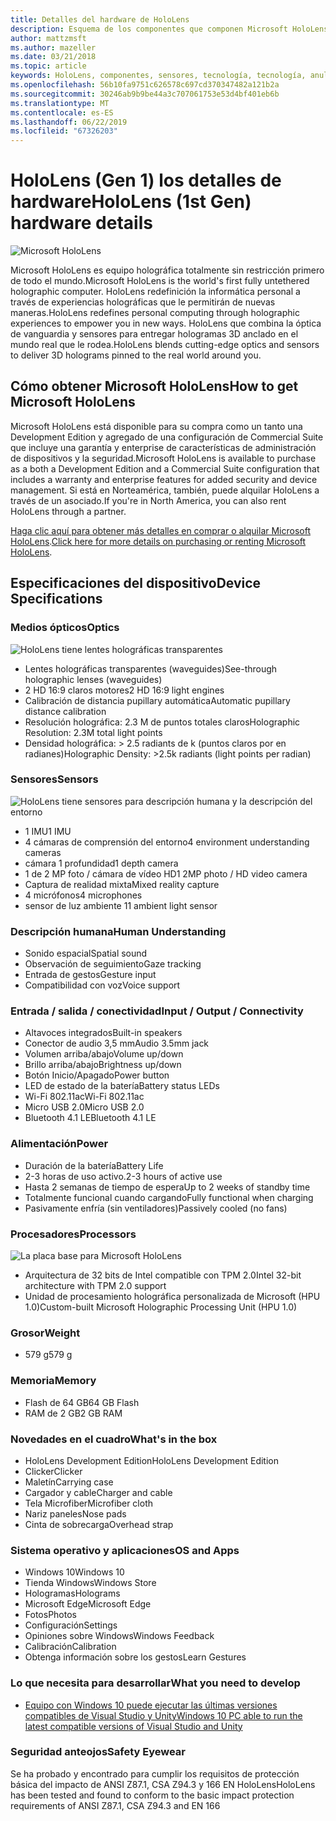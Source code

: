 ```yaml
---
title: Detalles del hardware de HoloLens
description: Esquema de los componentes que componen Microsoft HoloLens, primera totalmente sin restricción holográfica equipo de todo el mundo que ejecuta Windows.
author: mattzmsft
ms.author: mazeller
ms.date: 03/21/2018
ms.topic: article
keywords: HoloLens, componentes, sensores, tecnología, tecnología, anulación, desmontaje,
ms.openlocfilehash: 56b10fa9751c626578c697cd370347482a121b2a
ms.sourcegitcommit: 30246ab9b9be44a3c707061753e53d4bf401eb6b
ms.translationtype: MT
ms.contentlocale: es-ES
ms.lasthandoff: 06/22/2019
ms.locfileid: "67326203"
---
```

# <a name="hololens-1st-gen-hardware-details"></a><span data-ttu-id="94e3c-104">HoloLens (Gen 1) los detalles de hardware</span><span class="sxs-lookup"><span data-stu-id="94e3c-104">HoloLens (1st Gen) hardware details</span></span>

![Microsoft HoloLens](images/see-through-400px.jpg)

<span data-ttu-id="94e3c-106">Microsoft HoloLens es equipo holográfica totalmente sin restricción primero de todo el mundo.</span><span class="sxs-lookup"><span data-stu-id="94e3c-106">Microsoft HoloLens is the world's first fully untethered holographic computer.</span></span> <span data-ttu-id="94e3c-107">HoloLens redefinición la informática personal a través de experiencias holográficas que le permitirán de nuevas maneras.</span><span class="sxs-lookup"><span data-stu-id="94e3c-107">HoloLens redefines personal computing through holographic experiences to empower you in new ways.</span></span> <span data-ttu-id="94e3c-108">HoloLens que combina la óptica de vanguardia y sensores para entregar hologramas 3D anclado en el mundo real que le rodea.</span><span class="sxs-lookup"><span data-stu-id="94e3c-108">HoloLens blends cutting-edge optics and sensors to deliver 3D holograms pinned to the real world around you.</span></span>

## <a name="how-to-get-microsoft-hololens"></a><span data-ttu-id="94e3c-109">Cómo obtener Microsoft HoloLens</span><span class="sxs-lookup"><span data-stu-id="94e3c-109">How to get Microsoft HoloLens</span></span>

<span data-ttu-id="94e3c-110">Microsoft HoloLens está disponible para su compra como un tanto una Development Edition y agregado de una configuración de Commercial Suite que incluye una garantía y enterprise de características de administración de dispositivos y la seguridad.</span><span class="sxs-lookup"><span data-stu-id="94e3c-110">Microsoft HoloLens is available to purchase as a both a Development Edition and a Commercial Suite configuration that includes a warranty and enterprise features for added security and device management.</span></span> <span data-ttu-id="94e3c-111">Si está en Norteamérica, también, puede alquilar HoloLens a través de un asociado.</span><span class="sxs-lookup"><span data-stu-id="94e3c-111">If you're in North America, you can also rent HoloLens through a partner.</span></span>

<span data-ttu-id="94e3c-112">[Haga clic aquí para obtener más detalles en comprar o alquilar Microsoft HoloLens](https://www.microsoft.com/hololens/buy).</span><span class="sxs-lookup"><span data-stu-id="94e3c-112">[Click here for more details on purchasing or renting Microsoft HoloLens](https://www.microsoft.com/hololens/buy).</span></span>

## <a name="device-specifications"></a><span data-ttu-id="94e3c-113">Especificaciones del dispositivo</span><span class="sxs-lookup"><span data-stu-id="94e3c-113">Device Specifications</span></span>

### <a name="optics"></a><span data-ttu-id="94e3c-114">Medios ópticos</span><span class="sxs-lookup"><span data-stu-id="94e3c-114">Optics</span></span>

![HoloLens tiene lentes holográficas transparentes](images/displays-400px.jpg)
* <span data-ttu-id="94e3c-116">Lentes holográficas transparentes (waveguides)</span><span class="sxs-lookup"><span data-stu-id="94e3c-116">See-through holographic lenses (waveguides)</span></span>
* <span data-ttu-id="94e3c-117">2 HD 16:9 claros motores</span><span class="sxs-lookup"><span data-stu-id="94e3c-117">2 HD 16:9 light engines</span></span>
* <span data-ttu-id="94e3c-118">Calibración de distancia pupillary automática</span><span class="sxs-lookup"><span data-stu-id="94e3c-118">Automatic pupillary distance calibration</span></span>
* <span data-ttu-id="94e3c-119">Resolución holográfica: 2.3 M de puntos totales claros</span><span class="sxs-lookup"><span data-stu-id="94e3c-119">Holographic Resolution: 2.3M total light points</span></span>
* <span data-ttu-id="94e3c-120">Densidad holográfica: > 2.5 radiants de k (puntos claros por en radianes)</span><span class="sxs-lookup"><span data-stu-id="94e3c-120">Holographic Density: >2.5k radiants (light points per radian)</span></span>

### <a name="sensors"></a><span data-ttu-id="94e3c-121">Sensores</span><span class="sxs-lookup"><span data-stu-id="94e3c-121">Sensors</span></span>

![HoloLens tiene sensores para descripción humana y la descripción del entorno](images/sensor-bar-400px.jpg)
* <span data-ttu-id="94e3c-123">1 IMU</span><span class="sxs-lookup"><span data-stu-id="94e3c-123">1 IMU</span></span>
* <span data-ttu-id="94e3c-124">4 cámaras de comprensión del entorno</span><span class="sxs-lookup"><span data-stu-id="94e3c-124">4 environment understanding cameras</span></span>
* <span data-ttu-id="94e3c-125">cámara 1 profundidad</span><span class="sxs-lookup"><span data-stu-id="94e3c-125">1 depth camera</span></span>
* <span data-ttu-id="94e3c-126">1 de 2 MP foto / cámara de vídeo HD</span><span class="sxs-lookup"><span data-stu-id="94e3c-126">1 2MP photo / HD video camera</span></span>
* <span data-ttu-id="94e3c-127">Captura de realidad mixta</span><span class="sxs-lookup"><span data-stu-id="94e3c-127">Mixed reality capture</span></span>
* <span data-ttu-id="94e3c-128">4 micrófonos</span><span class="sxs-lookup"><span data-stu-id="94e3c-128">4 microphones</span></span>
* <span data-ttu-id="94e3c-129">sensor de luz ambiente 1</span><span class="sxs-lookup"><span data-stu-id="94e3c-129">1 ambient light sensor</span></span>

### <a name="human-understanding"></a><span data-ttu-id="94e3c-130">Descripción humana</span><span class="sxs-lookup"><span data-stu-id="94e3c-130">Human Understanding</span></span>
* <span data-ttu-id="94e3c-131">Sonido espacial</span><span class="sxs-lookup"><span data-stu-id="94e3c-131">Spatial sound</span></span>
* <span data-ttu-id="94e3c-132">Observación de seguimiento</span><span class="sxs-lookup"><span data-stu-id="94e3c-132">Gaze tracking</span></span>
* <span data-ttu-id="94e3c-133">Entrada de gestos</span><span class="sxs-lookup"><span data-stu-id="94e3c-133">Gesture input</span></span>
* <span data-ttu-id="94e3c-134">Compatibilidad con voz</span><span class="sxs-lookup"><span data-stu-id="94e3c-134">Voice support</span></span>

### <a name="input--output--connectivity"></a><span data-ttu-id="94e3c-135">Entrada / salida / conectividad</span><span class="sxs-lookup"><span data-stu-id="94e3c-135">Input / Output / Connectivity</span></span>
* <span data-ttu-id="94e3c-136">Altavoces integrados</span><span class="sxs-lookup"><span data-stu-id="94e3c-136">Built-in speakers</span></span>
* <span data-ttu-id="94e3c-137">Conector de audio 3,5 mm</span><span class="sxs-lookup"><span data-stu-id="94e3c-137">Audio 3.5mm jack</span></span>
* <span data-ttu-id="94e3c-138">Volumen arriba/abajo</span><span class="sxs-lookup"><span data-stu-id="94e3c-138">Volume up/down</span></span>
* <span data-ttu-id="94e3c-139">Brillo arriba/abajo</span><span class="sxs-lookup"><span data-stu-id="94e3c-139">Brightness up/down</span></span>
* <span data-ttu-id="94e3c-140">Botón Inicio/Apagado</span><span class="sxs-lookup"><span data-stu-id="94e3c-140">Power button</span></span>
* <span data-ttu-id="94e3c-141">LED de estado de la batería</span><span class="sxs-lookup"><span data-stu-id="94e3c-141">Battery status LEDs</span></span>
* <span data-ttu-id="94e3c-142">Wi-Fi 802.11ac</span><span class="sxs-lookup"><span data-stu-id="94e3c-142">Wi-Fi 802.11ac</span></span>
* <span data-ttu-id="94e3c-143">Micro USB 2.0</span><span class="sxs-lookup"><span data-stu-id="94e3c-143">Micro USB 2.0</span></span>
* <span data-ttu-id="94e3c-144">Bluetooth 4.1 LE</span><span class="sxs-lookup"><span data-stu-id="94e3c-144">Bluetooth 4.1 LE</span></span>

### <a name="power"></a><span data-ttu-id="94e3c-145">Alimentación</span><span class="sxs-lookup"><span data-stu-id="94e3c-145">Power</span></span>
* <span data-ttu-id="94e3c-146">Duración de la batería</span><span class="sxs-lookup"><span data-stu-id="94e3c-146">Battery Life</span></span>
* <span data-ttu-id="94e3c-147">2-3 horas de uso activo.</span><span class="sxs-lookup"><span data-stu-id="94e3c-147">2-3 hours of active use</span></span>
* <span data-ttu-id="94e3c-148">Hasta 2 semanas de tiempo de espera</span><span class="sxs-lookup"><span data-stu-id="94e3c-148">Up to 2 weeks of standby time</span></span>
* <span data-ttu-id="94e3c-149">Totalmente funcional cuando cargando</span><span class="sxs-lookup"><span data-stu-id="94e3c-149">Fully functional when charging</span></span>
* <span data-ttu-id="94e3c-150">Pasivamente enfría (sin ventiladores)</span><span class="sxs-lookup"><span data-stu-id="94e3c-150">Passively cooled (no fans)</span></span>

### <a name="processors"></a><span data-ttu-id="94e3c-151">Procesadores</span><span class="sxs-lookup"><span data-stu-id="94e3c-151">Processors</span></span>

![La placa base para Microsoft HoloLens](images/motherboard-400px.jpg)
* <span data-ttu-id="94e3c-153">Arquitectura de 32 bits de Intel compatible con TPM 2.0</span><span class="sxs-lookup"><span data-stu-id="94e3c-153">Intel 32-bit architecture with TPM 2.0 support</span></span>
* <span data-ttu-id="94e3c-154">Unidad de procesamiento holográfica personalizada de Microsoft (HPU 1.0)</span><span class="sxs-lookup"><span data-stu-id="94e3c-154">Custom-built Microsoft Holographic Processing Unit (HPU 1.0)</span></span>

### <a name="weight"></a><span data-ttu-id="94e3c-155">Grosor</span><span class="sxs-lookup"><span data-stu-id="94e3c-155">Weight</span></span>
* <span data-ttu-id="94e3c-156">579 g</span><span class="sxs-lookup"><span data-stu-id="94e3c-156">579 g</span></span>

### <a name="memory"></a><span data-ttu-id="94e3c-157">Memoria</span><span class="sxs-lookup"><span data-stu-id="94e3c-157">Memory</span></span>
* <span data-ttu-id="94e3c-158">Flash de 64 GB</span><span class="sxs-lookup"><span data-stu-id="94e3c-158">64 GB Flash</span></span>
* <span data-ttu-id="94e3c-159">RAM de 2 GB</span><span class="sxs-lookup"><span data-stu-id="94e3c-159">2 GB RAM</span></span>

### <a name="whats-in-the-box"></a><span data-ttu-id="94e3c-160">Novedades en el cuadro</span><span class="sxs-lookup"><span data-stu-id="94e3c-160">What's in the box</span></span>
* <span data-ttu-id="94e3c-161">HoloLens Development Edition</span><span class="sxs-lookup"><span data-stu-id="94e3c-161">HoloLens Development Edition</span></span>
* <span data-ttu-id="94e3c-162">Clicker</span><span class="sxs-lookup"><span data-stu-id="94e3c-162">Clicker</span></span>
* <span data-ttu-id="94e3c-163">Maletín</span><span class="sxs-lookup"><span data-stu-id="94e3c-163">Carrying case</span></span>
* <span data-ttu-id="94e3c-164">Cargador y cable</span><span class="sxs-lookup"><span data-stu-id="94e3c-164">Charger and cable</span></span>
* <span data-ttu-id="94e3c-165">Tela Microfiber</span><span class="sxs-lookup"><span data-stu-id="94e3c-165">Microfiber cloth</span></span>
* <span data-ttu-id="94e3c-166">Nariz paneles</span><span class="sxs-lookup"><span data-stu-id="94e3c-166">Nose pads</span></span>
* <span data-ttu-id="94e3c-167">Cinta de sobrecarga</span><span class="sxs-lookup"><span data-stu-id="94e3c-167">Overhead strap</span></span>

### <a name="os-and-apps"></a><span data-ttu-id="94e3c-168">Sistema operativo y aplicaciones</span><span class="sxs-lookup"><span data-stu-id="94e3c-168">OS and Apps</span></span>
* <span data-ttu-id="94e3c-169">Windows 10</span><span class="sxs-lookup"><span data-stu-id="94e3c-169">Windows 10</span></span>
* <span data-ttu-id="94e3c-170">Tienda Windows</span><span class="sxs-lookup"><span data-stu-id="94e3c-170">Windows Store</span></span>
* <span data-ttu-id="94e3c-171">Hologramas</span><span class="sxs-lookup"><span data-stu-id="94e3c-171">Holograms</span></span>
* <span data-ttu-id="94e3c-172">Microsoft Edge</span><span class="sxs-lookup"><span data-stu-id="94e3c-172">Microsoft Edge</span></span>
* <span data-ttu-id="94e3c-173">Fotos</span><span class="sxs-lookup"><span data-stu-id="94e3c-173">Photos</span></span>
* <span data-ttu-id="94e3c-174">Configuración</span><span class="sxs-lookup"><span data-stu-id="94e3c-174">Settings</span></span>
* <span data-ttu-id="94e3c-175">Opiniones sobre Windows</span><span class="sxs-lookup"><span data-stu-id="94e3c-175">Windows Feedback</span></span>
* <span data-ttu-id="94e3c-176">Calibración</span><span class="sxs-lookup"><span data-stu-id="94e3c-176">Calibration</span></span>
* <span data-ttu-id="94e3c-177">Obtenga información sobre los gestos</span><span class="sxs-lookup"><span data-stu-id="94e3c-177">Learn Gestures</span></span>

### <a name="what-you-need-to-develop"></a><span data-ttu-id="94e3c-178">Lo que necesita para desarrollar</span><span class="sxs-lookup"><span data-stu-id="94e3c-178">What you need to develop</span></span>
* [<span data-ttu-id="94e3c-179">Equipo con Windows 10 puede ejecutar las últimas versiones compatibles de Visual Studio y Unity</span><span class="sxs-lookup"><span data-stu-id="94e3c-179">Windows 10 PC able to run the latest compatible versions of Visual Studio and Unity</span></span>](install-the-tools.md)

### <a name="safety-eyewear"></a><span data-ttu-id="94e3c-180">Seguridad anteojos</span><span class="sxs-lookup"><span data-stu-id="94e3c-180">Safety Eyewear</span></span>

<span data-ttu-id="94e3c-181">Se ha probado y encontrado para cumplir los requisitos de protección básica del impacto de ANSI Z87.1, CSA Z94.3 y 166 EN HoloLens</span><span class="sxs-lookup"><span data-stu-id="94e3c-181">HoloLens has been tested and found to conform to the basic impact protection requirements of ANSI Z87.1, CSA Z94.3 and EN 166</span></span>

